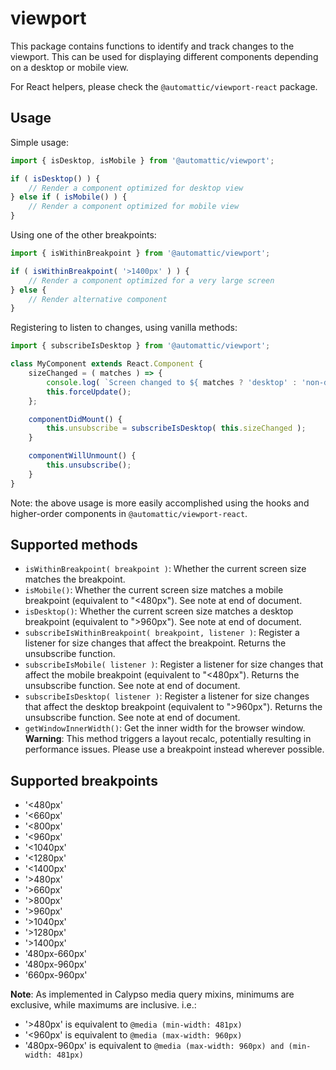 # viewport

This package contains functions to identify and track changes to the viewport. This can be used for displaying different components depending on a desktop or mobile view.

For React helpers, please check the `@automattic/viewport-react` package.

## Usage

Simple usage:

```js
import { isDesktop, isMobile } from '@automattic/viewport';

if ( isDesktop() ) {
	// Render a component optimized for desktop view
} else if ( isMobile() ) {
	// Render a component optimized for mobile view
}
```

Using one of the other breakpoints:

```js
import { isWithinBreakpoint } from '@automattic/viewport';

if ( isWithinBreakpoint( '>1400px' ) ) {
	// Render a component optimized for a very large screen
} else {
	// Render alternative component
}
```

Registering to listen to changes, using vanilla methods:

```js
import { subscribeIsDesktop } from '@automattic/viewport';

class MyComponent extends React.Component {
	sizeChanged = ( matches ) => {
		console.log( `Screen changed to ${ matches ? 'desktop' : 'non-desktop' } size` );
		this.forceUpdate();
	};

	componentDidMount() {
		this.unsubscribe = subscribeIsDesktop( this.sizeChanged );
	}

	componentWillUnmount() {
		this.unsubscribe();
	}
}
```

Note: the above usage is more easily accomplished using the hooks and higher-order components in `@automattic/viewport-react`.

## Supported methods

- `isWithinBreakpoint( breakpoint )`: Whether the current screen size matches the breakpoint.
- `isMobile()`: Whether the current screen size matches a mobile breakpoint (equivalent to "<480px"). See note at end of document.
- `isDesktop()`: Whether the current screen size matches a desktop breakpoint (equivalent to ">960px"). See note at end of document.
- `subscribeIsWithinBreakpoint( breakpoint, listener )`: Register a listener for size changes that affect the breakpoint. Returns the unsubscribe function.
- `subscribeIsMobile( listener )`: Register a listener for size changes that affect the mobile breakpoint (equivalent to "<480px"). Returns the unsubscribe function. See note at end of document.
- `subscribeIsDesktop( listener )`: Register a listener for size changes that affect the desktop breakpoint (equivalent to ">960px"). Returns the unsubscribe function. See note at end of document.
- `getWindowInnerWidth()`: Get the inner width for the browser window. **Warning**: This method triggers a layout recalc, potentially resulting in performance issues. Please use a breakpoint instead wherever possible.

## Supported breakpoints

- '<480px'
- '<660px'
- '<800px'
- '<960px'
- '<1040px'
- '<1280px'
- '<1400px'
- '>480px'
- '>660px'
- '>800px'
- '>960px'
- '>1040px'
- '>1280px'
- '>1400px'
- '480px-660px'
- '480px-960px'
- '660px-960px'

**Note**: As implemented in Calypso media query mixins, minimums are exclusive, while maximums are inclusive. i.e.:

- '>480px' is equivalent to `@media (min-width: 481px)`
- '<960px' is equivalent to `@media (max-width: 960px)`
- '480px-960px' is equivalent to `@media (max-width: 960px) and (min-width: 481px)`
